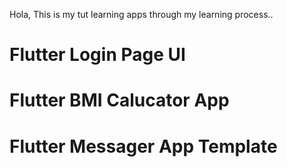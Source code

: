 Hola, This is my tut learning apps through my learning process.. 

# Flutter Login Page UI 

# Flutter BMI Calucator App 

# Flutter Messager App Template 
